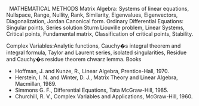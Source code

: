 
 
MATHEMATICAL METHODS
Matrix Algebra: Systems of linear equations, Nullspace, Range, Nullity, Rank,
Similarity, Eigenvalues, Eigenvectors, Diagonalization, Jordan Canonical form.
Ordinary Differential Equations: Singular points, Series solution Sturm
Liouville problem, Linear Systems, Critical points, Fundamental matrix,
Classification of critical points, Stability.

Complex Variables:Analytic functions, Cauchy�s integral theorem and integral
formula, Taylor and Laurent series, isolated singularities, Residue and
Cauchy�s residue theorem
chwarz lemma.
Books

* Hoffman, J. and Kunze, R., Linear Algebra, Prentice-Hall, 1970.
* Herstein, I. N. and Winter, D. J., Matrix Theory and Linear Algebra,
  Macmillan, 1989.
* Simmons G. F., Differential Equations, Tata McGraw-Hill, 1985.
* Churchill, R. V., Complex Variables and Applications, McGraw-Hill, 1960.
   

